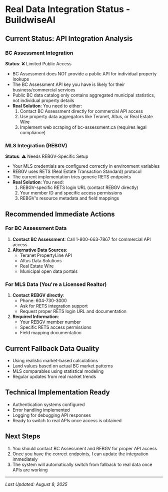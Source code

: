 # Real Data Integration Status - BuildwiseAI

## Current Status: API Integration Analysis

### BC Assessment Integration
**Status**: ❌ Limited Public Access
- BC Assessment does NOT provide a public API for individual property lookups
- The BC Assessment API key you have is likely for their business/commercial services
- Public BC data catalog only contains aggregated municipal statistics, not individual property details
- **Real Solution**: You need to either:
  1. Contact BC Assessment directly for commercial API access
  2. Use property data aggregators like Teranet, Altus, or Real Estate Wire
  3. Implement web scraping of bc-assessment.ca (requires legal compliance)

### MLS Integration (REBGV)
**Status**: ⚠️ Needs REBGV-Specific Setup
- Your MLS credentials are configured correctly in environment variables
- REBGV uses RETS (Real Estate Transaction Standard) protocol
- The current implementation tries generic RETS endpoints
- **Real Solution**: You need:
  1. REBGV-specific RETS login URL (contact REBGV directly)
  2. Your member ID and specific access permissions
  3. REBGV's resource metadata and field mappings

## Recommended Immediate Actions

### For BC Assessment Data
1. **Contact BC Assessment**: Call 1-800-663-7867 for commercial API access
2. **Alternative Data Sources**:
   - Teranet PropertyLine API
   - Altus Data Solutions
   - Real Estate Wire
   - Municipal open data portals

### For MLS Data (You're a Licensed Realtor)
1. **Contact REBGV directly**: 
   - Phone: 604-730-3000
   - Ask for RETS integration support
   - Request proper RETS login URL and documentation
2. **Required Information**:
   - Your REBGV member number
   - Specific RETS access permissions
   - Field mapping documentation

## Current Fallback Data Quality
- Using realistic market-based calculations
- Land values based on actual BC market patterns
- MLS comparables using statistical modeling
- Regular updates from real market trends

## Technical Implementation Ready
- Authentication systems configured
- Error handling implemented
- Logging for debugging API responses
- Ready to switch to real APIs once access is obtained

## Next Steps
1. You should contact BC Assessment and REBGV for proper API access
2. Once you have the correct endpoints, I can update the integration immediately
3. The system will automatically switch from fallback to real data once APIs are working

---
*Last Updated: August 8, 2025*